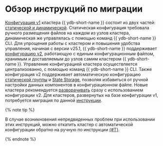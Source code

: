 # Обзор инструкций по миграции

[Конфигурация v1](../../configuration-management/configuration-v1/index.md) кластера {{ ydb-short-name }} состоит из двух частей: [статической и динамической](../../configuration-management/configuration-v1/index.md). Статическая конфигурация требовала ручного размещения файлов на каждом из узлов кластера, динамическая же управлялась с помощью команд {{ ydb-short-name }} CLI.
Для упрощения работы с кластером и повышения удобства управления, начиная с версии v25.1, {{ ydb-short-name }} поддерживает [конфигурацию v2](../../configuration-management/configuration-v2/config-overview.md), работающую с единым конфигурационным файлом, хранимым и доставляемым до узлов самим кластером {{ ydb-short-name }}. Управление конфигурацией кластера осуществляется централизованно, с помощью команд {{ ydb-short-name }} CLI. Также конфигурация v2 поддерживает автоматическую конфигурацию [статической группы](../../../concepts/glossary.md#static-group) и [State Storage](../../../concepts/glossary.md#state-storage), позволяя избавиться от ручной настройки данных компонентов в конфигурационном файле.
Новые кластера рекомендуется [разворачивать](../../deployment-options/manual/initial-deployment.md) сразу с использованием конфигурации v2. Для кластеров, развернутых на базе конфигурации v1, потребуется миграция по данной [инструкции](migration-to-v2.md).

{% note tip %}

В случае возникновения непредвиденных проблем при использовании этих инструкций, можно откатить кластер с автоматической конфигурации обратно на ручную по инструкции [{#T}](migration-to-v1.md).

{% endnote %}
